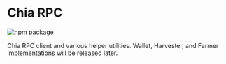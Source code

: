 # Chia RPC

[![npm package](https://nodei.co/npm/chia-rpc.png?downloads=true&downloadRank=true&stars=true)](https://nodei.co/npm/chia-rpc)

Chia RPC client and various helper utilities. Wallet, Harvester, and Farmer implementations will be released later.
